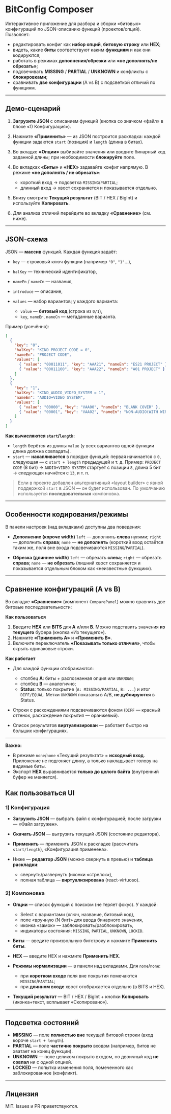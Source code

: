 # BitConfig Composer

Интерактивное приложение для разбора и сборки «битовых» конфигураций по JSON-описанию функций (проектов/опций). Позволяет:

- редактировать конфиг как **набор опций**, **битовую строку** или **HEX**;
- видеть, какие **биты** соответствуют каким **функциям** и как они кодируются;
- работать в режимах **дополнения/обрезки** или **«не дополнять/не обрезать»**;
- подсвечивать **MISSING** / **PARTIAL** / **UNKNOWN** и конфликты с **блокировками**;
- сравнивать **две конфигурации** (A vs B) с подсветкой отличий по функциям.

---

## Демо-сценарий

1. **Загрузите JSON** с описанием функций (кнопка со значком «файл» в блоке «1) Конфигурация»).
2. Нажмите **«Применить»** — из JSON построится раскладка: каждой функции задаются `start` (позиция) и `length` (длина в битах).
3. Во вкладке **«Опции»** выбирайте значения или вводите бинарный код заданной длины; при необходимости **блокируйте** поле.
4. Во вкладках **«Биты»** и **«HEX»** задавайте конфиг напрямую. В режиме **«не дополнять / не обрезать»**:

   - короткий вход → подсветка `MISSING`/`PARTIAL`;
   - длинный вход → хвост сохраняется и показывается отдельно.

5. Внизу смотрите **Текущий результат** (BIT / HEX / BigInt) и используйте **Копировать**.
6. Для анализа отличий перейдите во вкладку **«Сравнение»** (см. ниже).

---

## JSON-схема

JSON — **массив** функций. Каждая функция задаёт:

- `key` — строковый ключ функции (например `"0"`, `"1"`…),
- `halKey` — технический идентификатор,
- `nameEn` / `nameCn` — названия,
- `introduce` — описание,
- `values` — набор вариантов; у каждого варианта:

  - `value` — **битовый код** (строка из `0/1`),
  - `key`, `nameEn`, `nameCn` — метаданные варианта.

Пример (усечённо):

```json
[
  {
    "key": "0",
    "halKey": "KIND_PROJECT_CODE = 0",
    "nameEn": "PROJECT CODE",
    "values": [
      { "value": "00011011", "key": "AAA21", "nameEn": "ES21 PROJECT" },
      { "value": "00011100", "key": "AAA22", "nameEn": "A01 PROJECT" }
    ]
  },
  {
    "key": "1",
    "halKey": "KIND_AUDIO_VIDEO_SYSTEM = 1",
    "nameEn": "AUDIO+VIDEO SYSTEM",
    "values": [
      { "value": "00000", "key": "VAA00", "nameEn": "BLANK COVER" },
      { "value": "00001", "key": "VAA02", "nameEn": "NON-AUDIO(WITH WIRE)" }
    ]
  }
]
```

**Как вычисляются `start`/`length`:**

- `length` берётся из длины `value` (у всех вариантов одной функции длина должна совпадать).
- `start` — **накапливается** в порядке функций: первая начинается с `0`, следующая — с `start + length` предыдущей и т. д.
  Пример: `PROJECT CODE` (8 бит) → `AUDIO+VIDEO SYSTEM` стартует с позиции `8`, длина 5 бит → следующая начнётся с `13`, и т. п.

> Если в проекте добавлен альтернативный «layout builder» с явной поддержкой `start` в JSON — он будет использован. По умолчанию используется **последовательная** компоновка.

---

## Особенности кодирования/режимы

В панели настроек (над вкладками) доступны два поведения:

- **Дополнение (короче width)**
  `left` — дополнить **слева** нулями;
  `right` — дополнить **справа**;
  `none` — **не дополнять** (короткий вход остаётся таким же, поля вне входа подсвечиваются `MISSING`/`PARTIAL`).

- **Обрезка (длиннее width)**
  `left` — обрезать **слева**;
  `right` — обрезать **справа**;
  `none` — **не обрезать** (лишний хвост сохраняется и показывается отдельным блоком как «неизвестные функции»).

---

## Сравнение конфигураций (A vs B)

Во вкладке **«Сравнение»** (компонент `ComparePanel`) можно сравнить две битовые последовательности:

**Как пользоваться**

1. Введите **HEX** или **BITS** для **A** и/или **B**.
   Можно подставить значения **из текущего** буфера (кнопка «Из текущего»).
2. Нажмите **«Применить A»** и **«Применить B»**.
3. Включите переключатель **«Показывать только отличия»**, чтобы скрыть одинаковые строки.

**Как работает**

- Для каждой функции отображаются:

  - столбец **A**: биты + распознанная опция или `UNKNOWN`;
  - столбец **B** — аналогично;
  - **Status**: только покрытие (`A: MISSING/PARTIAL`, `B: ...`) и итог `DIFF/EQUAL`.
    Метки `UNKNOWN` показаны в A/B, **не дублируются** в Status.

- Строки с расхождениями подсвечиваются фоном (`DIFF` — красный оттенок, расхождение покрытия — оранжевый).
- Список результатов **виртуализирован** — работает быстро на больших конфигурациях.

---

**Важно:**

- В режиме `none`/`none` «Текущий результат» = **исходный вход**. Приложение не подгоняет длину, а только накладывает голову на видимые биты.
- Экспорт **HEX** выравнивается **только до целого байта** (внутренний буфер не меняется).

## Как пользоваться UI

### 1) Конфигурация

- **Загрузить JSON** — выбрать файл с конфигурацией; после загрузки — «Файл загружен».
- **Скачать JSON** — выгрузить текущий JSON (состояние редактора).
- **Применить** — применить JSON к раскладке (рассчитать `start/length`), «Конфигурация применена».
- Ниже — **редактор JSON** (можно свернуть в превью) и **таблица раскладки**:

  - свернуть/развернуть (иконки «стрелок»),
  - полная таблица — **виртуализирована** (react-virtuoso).

### 2) Компоновка

- **Опции** — список функций с поиском (не теряет фокус). У каждой:

  - Select с вариантами (ключ, название, битовый код),
  - поле «вручную (N бит)» для ввода бинарного значения,
  - иконка «замок» — заблокировать/разблокировать,
  - индикаторы состояния: `MISSING`, `PARTIAL`, `UNKNOWN`, `LOCKED`.

- **Биты** — введите произвольную битстроку и нажмите **Применить биты**.
- **HEX** — введите HEX и нажмите **Применить HEX**.
- **Режимы нормализации** — в панели над вкладками.
  Для `none`/`none`:

  - при **коротком входе** поля вне покрытия помечаются `MISSING`/`PARTIAL`;
  - при **длинном входе** хвост отображается отдельно (в BITS и HEX).

- **Текущий результат** — BIT / HEX / BigInt + кнопки **Копировать** (иконка+текст, всплывает «Скопировано»).

---

## Подсветка состояний

- **MISSING** — поле **полностью вне** текущей битовой строки (вход короче `start + length`).
- **PARTIAL** — поле **частично покрыто** входом (например, битов не хватает на конец функции).
- **UNKNOWN** — поле целиком покрыто входом, но двоичный код **не совпал** ни с одной опцией.
- **LOCKED** — попытка изменения поля, помеченного как заблокированное (конфликт).

---

## Лицензия

MIT. Issues и PR приветствуются.
